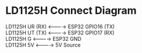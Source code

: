 # LD1125H Connect Diagram
   
LD1125H UR (RX)   <---->  ESP32 GPIO16 (TX)   
LD1125H UT (TX)   <---->  ESP32 GPIO17 (RX)   
LD1125H G         <---->  ESP32 GND   
LD1125H 5V        <---->  5V Source   
